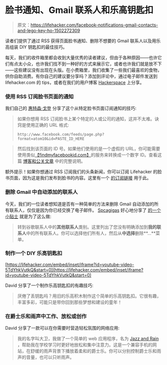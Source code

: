 # 脸书通知、Gmail 联系人和乐高钥匙扣

> 原文：<https://lifehacker.com/facebook-notifications-gmail-contacts-and-lego-key-ho-1502272309>

读者们提供了通过 RSS 获得页面脸书通知、删除不想要的 Gmail 联系人以及用乐高组装 DIY 钥匙扣的最佳技巧。



每天，我们的收件箱里都会收到大量优秀的读者建议，但由于各种原因——也许它们有点太小众，也许我们找不到一种好的方式来展示它，或者也许我们就是放不下——这些建议没有出现在头版。在小费箱里，我们收集了一些我们最喜欢的食物，供你自助消费。有你自己的建议要分享吗？添加到评论中，通过电子邮件发送到 lifehacker.com 的 tips，或者在我们的用户博客 [Hackerspace](http://hackerspace.lifehacker.com) 上分享。

### 使用 RSS 订阅脸书页面的通知

我们自己的 [惠特森·戈登](http://whitsongordon.kinja.com/) 分享了这个从特定脸书页面订阅通知的技巧:

> 如果你想用 RSS 订阅脸书上某个特定的人或公司的通知，这并不太难。诀窍是使用正确的 URL 格式:
> 
> `http://www.facebook.com/feeds/page.php?format=atom10&id=PASTE_ID_HERE`

> 然后找到该页面的 ID 号。如果他们使用的是一个虚假的 URL，你可能需要使用类似[【findmyfacebookid.com】](http://findmyfacebookid.com)的服务来转换成一个数字 ID。查看这篇 [博客和公关文章](http://blogsandpr.com/2013/03/subscribe-to-a-brands-facebook-page-in-an-rss/) 中的完整说明。

额外提示！如果你想通过 RSS 订阅我们的头条新闻，你可以订阅 Lifehacker 的脸书页面，因为这是我们发布到脸书的内容。这里有一个 [的订阅链接](http://www.facebook.com/feeds/page.php?format=atom10&id=7568536355) 用于此。

### 删除 Gmail 中自动添加的联系人

今天，我们的一位读者想知道是否有一种简单的方法来删除 Gmail 自动添加的所有联系人，仅仅是因为你已经交换了电子邮件。 [Spcagigas](http://spcagigas.kinja.com/) 好心地分享了 [的一个小贴士](https://lifehacker.com/1502092294) 就是为了这么做:

> 转到谷歌联系人中的**其他联系人**类别。这里列出了您没有明确添加到**我的联系人**中的所有联系人。你可以选择他们所有人，然后从**中选择**删除**...**菜单。

### 制作一个 DIY 乐高钥匙扣

 [https://lifehacker.com/embed/inset/iframe?id=youtube-video-5TdYhkVutkQ&start=0](https://lifehacker.com/embed/inset/iframe?id=youtube-video-5TdYhkVutkQ&start=0) 

David 分享了一个制作乐高钥匙扣的有趣技巧:

> 厌倦了丢钥匙吗？用旧的乐高积木制作这个简单的乐高钥匙扣。它很有趣，丰富多彩，可能只是带你回到那些梦想和建设的童年！

### 在爵士乐和雨声中工作、放松或创作

David 分享了一款可以在你需要时营造轻松氛围的网络应用:

> 我的名字叫大卫，我做了一个简单的 web 应用程序，名为 [Jazz and Rain](http://www.jazzandrain.com/) ，帮助我在学校学习时更好地放松和集中注意力。这是一个兼容手机的网站，在舒缓的雨声背景下播放着柔和的爵士乐。你可以分别控制爵士乐和雨声的音量，也可以只听雨声。